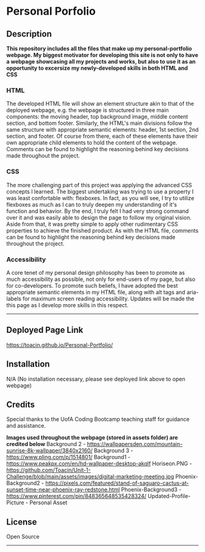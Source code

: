 # Personal Porfolio

## Description

**This repository includes all the files that make up my personal-portfolio webpage. My biggest motivator for developing this site is not only to have a webpage showcasing all my projects and works, but also to use it as an opportunity to excersize my newly-developed skills in both HTML and CSS**

### HTML
The developed HTML file will show an element structure akin to that of the deployed webpage, e.g. the webpage is structured in three main components: the moving header, top background image, middle content section, and bottom footer. Similarly, the HTML's main divisions follow the same structure with appropriate semantic elements: header, 1st section, 2nd section, and footer. Of course from there, each of these elements have their own appropriate child elements to hold the content of the webpage. Comments can be found to highlight the reasoning behind key decisions made throughout the project.

### CSS
The more challenging part of this project was applying the advanced CSS concepts I learned. The biggest undertaking was trying to use a property I was least confortable with: flexboxes. In fact, as you will see, I try to utilize flexboxes as much as I can to truly deepen my understanding of it's function and behavior. By the end, I truly felt I had very strong command over it and was easily able to design the page to follow my original vision. Aside from that, it was pretty simple to apply other rudimentary CSS properties to achieve the finished product. As with the HTML file, comments can be found to highlight the reasoning behind key decisions made throughout the project.

### Accessibility
A core tenet of my personal design philosophy has been to promote as much accessibility as possible, not only for end-users of my page, but also for co-developers. To promote such beliefs, I have adopted the best appropriate semantic elements in my HTML file, along with alt tags and aria-labels for maximum screen reading accessibility. Updates will be made the this page as I develop more skills in this respect.

---
## Deployed Page Link

https://toacin.github.io/Personal-Portfolio/

## Installation

N/A (No installation necessary, please see deployed link above to open webpage)

## Credits

Special thanks to the UofA Coding Bootcamp teaching staff for guidance and assistance.

**Images used throughout the webpage (stored in assets folder) are credited below**
Background 2 - https://wallpapersden.com/mountain-sunrise-8k-wallpaper/3840x2160/
Background 3 - https://www.pling.com/p/1514801/
Background1 - https://www.peakpx.com/en/hd-wallpaper-desktop-akqlf
Horiseon.PNG - https://github.com/Toacin/Unit-1-Challenge/blob/main/assets/images/digital-marketing-meeting.jpg
Phoenix-Background2 - https://pixels.com/featured/stand-of-saguaro-cactus-at-sunset-time-near-phoenix-ray-redstone.html
Phoenix-Background3 - https://www.pinterest.com/pin/848365648535428324/
Updated-Profile-Picture - Personal Asset

## License

Open Source

---
